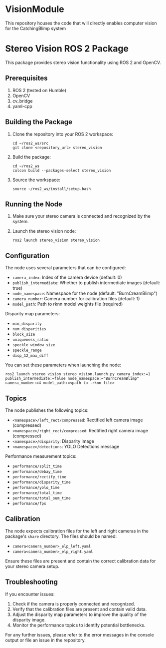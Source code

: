 # VisionModule
This repository houses the code that will directly enables computer vision for the CatchingBlimp system

# Stereo Vision ROS 2 Package

This package provides stereo vision functionality using ROS 2 and OpenCV.

## Prerequisites

1. ROS 2 (tested on Humble)
2. OpenCV
3. cv_bridge
4. yaml-cpp

## Building the Package

1. Clone the repository into your ROS 2 workspace:
   ```
   cd ~/ros2_ws/src
   git clone <repository_url> stereo_vision
   ```

2. Build the package:
   ```
   cd ~/ros2_ws
   colcon build --packages-select stereo_vision
   ```

3. Source the workspace:
   ```
   source ~/ros2_ws/install/setup.bash
   ```

## Running the Node

1. Make sure your stereo camera is connected and recognized by the system.

2. Launch the stereo vision node:
   ```
   ros2 launch stereo_vision stereo_vision
   ```

## Configuration

The node uses several parameters that can be configured:

- `camera_index`: Index of the camera device (default: 0)
- `publish_intermediate`: Whether to publish intermediate images (default: true)
- `node_namespace`: Namespace for the node (default: "BurnCreamBlimp")
- `camera_number`: Camera number for calibration files (default: 1)
- `model_path`: Path to rknn model weights file (required)

Disparity map parameters:
- `min_disparity`
- `num_disparities`
- `block_size`
- `uniqueness_ratio`
- `speckle_window_size`
- `speckle_range`
- `disp_12_max_diff`

You can set these parameters when launching the node:

```
ros2 launch stereo_vision stereo_vision.launch.py camera_index:=1 publish_intermediate:=false node_namespace:="BurnCreamBlimp" camera_number:=4 model_path:=<path to .rknn file>
```

## Topics

The node publishes the following topics:

- `<namespace>/left_rect/compressed`: Rectified left camera image (compressed)
- `<namespace>/right_rect/compressed`: Rectified right camera image (compressed)
- `<namespace>/disparity`: Disparity image
- `<namespace>/detections`: YOLO Detections message

Performance measurement topics:
- `performance/split_time`
- `performance/debay_time`
- `performance/rectify_time`
- `performance/disparity_time`
- `performance/yolo_time`
- `performance/total_time`
- `performance/total_sum_time`
- `performance/fps`

## Calibration

The node expects calibration files for the left and right cameras in the package's `share` directory. The files should be named:

- `camera<camera_number>_elp_left.yaml`
- `camera<camera_number>_elp_right.yaml`

Ensure these files are present and contain the correct calibration data for your stereo camera setup.

## Troubleshooting

If you encounter issues:

1. Check if the camera is properly connected and recognized.
2. Verify that the calibration files are present and contain valid data.
3. Adjust the disparity map parameters to improve the quality of the disparity image.
4. Monitor the performance topics to identify potential bottlenecks.

For any further issues, please refer to the error messages in the console output or file an issue in the repository.
